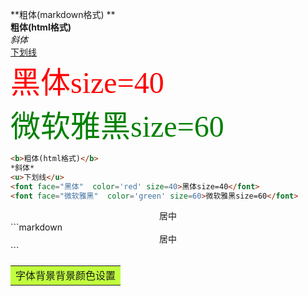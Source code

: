 **粗体(markdown格式) **  
<b>粗体(html格式)</b>    
*斜体*    
<u>下划线</u>   
<font face="黑体"  color='red' size=40>黑体size=40</font>  
<font face="微软雅黑"  color='green' size=60>微软雅黑size=60</font>     
```markdown
<b>粗体(html格式)</b> 
*斜体* 
<u>下划线</u> 
<font face="黑体"  color='red' size=40>黑体size=40</font>  
<font face="微软雅黑"  color='green' size=60>微软雅黑size=60</font>   
```

<center>居中</center>
```markdown
<center>居中</center>
```

<table width="9200px"><tr><td bgcolor=#C0FF3E>字体背景背景颜色设置</td></tr></table>